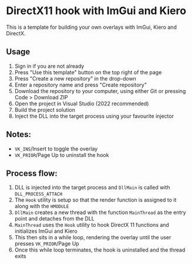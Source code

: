 # DirectX11 hook with ImGui and Kiero

This is a template for building your own overlays with ImGui, Kiero and DirectX.

## Usage
1. Sign in if you are not already
1. Press "Use this template" button on the top right of the page
2. Press "Create a new repository" in the drop-down
3. Enter a repository name and press "Create repository"
4. Download the repository to your computer, using either Git or pressing Code > Download ZIP
5. Open the project in Visual Studio (2022 recommended)
6. Build the project solution
7. Inject the DLL into the target process using your favourite injector

## Notes:
- `VK_INS`/Insert to toggle the overlay
- `VK_PRIOR`/Page Up to uninstall the hook

## Process flow:
1. DLL is injected into the target process and `DllMain` is called with `DLL_PROCESS_ATTACH`
2. The `Hook` utility is setup so that the render function is assigned to it along with the `HMODULE`
3. `DllMain` creates a new thread with the function `MainThread` as the entry point and detaches from the DLL
4. `MainThread` uses the `Hook` utility to hook DirectX 11 functions and initializes ImGui and Kiero
5. This then sits in a while loop, rendering the overlay until the user presses `VK_PRIOR`/Page Up
6. Once this while loop terminates, the hook is uninstalled and the thread exits
